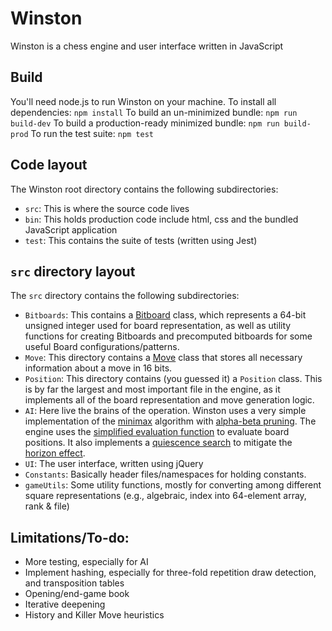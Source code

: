 # Winston
Winston is a chess engine and user interface written in JavaScript
## Build
You'll need node.js to run Winston on your machine.
To install all dependencies: `npm install`
To build an un-minimized bundle: `npm run build-dev`
To build a production-ready minimized bundle: `npm run build-prod`
To run the test suite: `npm test`
## Code layout
The Winston root directory contains the following subdirectories:
* `src`: This is where the source code lives
* `bin`: This holds production code include html, css and the bundled JavaScript application
* `test`: This contains the suite of tests (written using Jest)
## `src` directory layout
The `src` directory contains the following subdirectories:
* `Bitboards`: This contains a [Bitboard](https://chessprogramming.wikispaces.com/Bitboards) class, which represents a 64-bit unsigned integer used for board representation, as well as utility functions for creating Bitboards and precomputed bitboards for some useful Board configurations/patterns.
* `Move`: This directory contains a [Move](http://chessprogramming.wikispaces.com/Encoding+Moves) class that stores all necessary information about a move in 16 bits.
* `Position`: This directory contains (you guessed it) a `Position` class. This is by far the largest and most important file in the engine, as it implements all of the board representation and move generation logic.
* `AI`: Here live the brains of the operation. Winston uses a very simple implementation of the [minimax](https://en.wikipedia.org/wiki/Minimax) algorithm with [alpha-beta pruning](https://en.wikipedia.org/wiki/Alpha%E2%80%93beta_pruning). The engine uses the [simplified evaluation function](https://chessprogramming.wikispaces.com/Simplified+evaluation+function) to evaluate board positions. It also implements a [quiescence search](https://en.wikipedia.org/wiki/Quiescence_search) to mitigate the [horizon effect](https://en.wikipedia.org/wiki/Horizon_effect).
* `UI`: The user interface, written using jQuery
* `Constants`: Basically header files/namespaces for holding constants.
* `gameUtils`: Some utility functions, mostly for converting among different square representations (e.g., algebraic, index into 64-element array, rank & file)

## Limitations/To-do:
* More testing, especially for AI
* Implement hashing, especially for three-fold repetition draw detection, and transposition tables
* Opening/end-game book
* Iterative deepening
* History and Killer Move heuristics